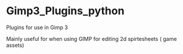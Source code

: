 # Gimp3_Plugins_python
Plugins for use in Gimp 3

Mainly useful for when using GIMP for editing 2d spirtesheets ( game assets)
